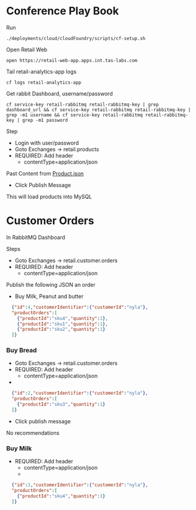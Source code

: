 # Conference Play Book


Run 

```shell
./deployments/cloud/cloudFoundry/scripts/cf-setup.sh
```



Open Retail Web 

```shell
open https://retail-web-app.apps.int.tas-labs.com
```

Tail retail-analytics-app logs

```shell
cf logs retail-analytics-app
```



Get rabbit Dashboard, username/password

```shell
cf service-key retail-rabbitmq retail-rabbitmq-key | grep dashboard_url && cf service-key retail-rabbitmq retail-rabbitmq-key | grep -m1 username && cf service-key retail-rabbitmq retail-rabbitmq-key | grep -m1 password
```

Step

- Login with user/password
- Goto Exchanges -> retail.products
- REQUIRED: Add header
    - contentType=application/json

Past Content from [Product.json](https://raw.githubusercontent.com/Tanzu-Solutions-Engineering/spring-modern-data-architecture/main/scripts/generate_customer_orders/resources/products.json)

- Click Publish Message

This will load products into MySQL

# Customer Orders

In RabbitMQ Dashboard

Steps

- Goto Exchanges -> retail.customer.orders
- REQUIRED: Add header
  - contentType=application/json

Publish the following JSON an order

- Buy Milk, Peanut and butter

```json
  {"id":4,"customerIdentifier":{"customerId":"nyla"},
  "productOrders":[
    {"productId":"sku4","quantity":1},
    {"productId":"sku1","quantity":1},
    {"productId":"sku2","quantity":1}
  ]}
```


### Buy Bread

- Goto Exchanges -> retail.customer.orders
- REQUIRED: Add header
  - contentType=application/json
- 
```json
  {"id":2,"customerIdentifier":{"customerId":"nyla"},
  "productOrders":[
    {"productId":"sku3","quantity":1}
  ]}
```
- Click publish message

No recommendations

### Buy Milk

- REQUIRED: Add header
  - contentType=application/json
  - 
```json
  {"id":3,"customerIdentifier":{"customerId":"nyla"},
  "productOrders":[
    {"productId":"sku4","quantity":1}
  ]}
```


